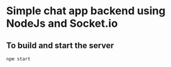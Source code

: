# Simple chat app backend using NodeJs and Socket.io

## To build and start the server

`npm start`
